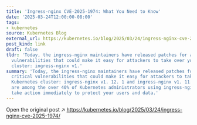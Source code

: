 ```yaml
---
title: 'Ingress-nginx CVE-2025-1974: What You Need to Know'
date: '2025-03-24T12:00:00-08:00'
tags:
- kubernetes
source: Kubernetes Blog
external_url: https://kubernetes.io/blog/2025/03/24/ingress-nginx-cve-2025-1974/
post_kind: link
draft: false
tldr: 'Today, the ingress-nginx maintainers have released patches for a batch of critical
  vulnerabilities that could make it easy for attackers to take over your Kubernetes
  cluster: ingress-nginx v1.'
summary: 'Today, the ingress-nginx maintainers have released patches for a batch of
  critical vulnerabilities that could make it easy for attackers to take over your
  Kubernetes cluster: ingress-nginx v1. 12. 1 and ingress-nginx v1. 11. 5. If you
  are among the over 40% of Kubernetes administrators using ingress-nginx , you should
  take action immediately to protect your users and data.'
---
```

Open the original post ↗ https://kubernetes.io/blog/2025/03/24/ingress-nginx-cve-2025-1974/
